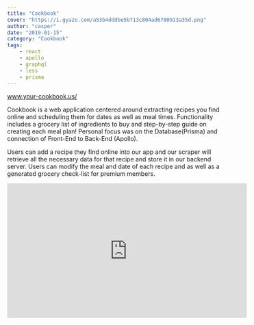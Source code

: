 ```yaml
---
title: "Cookbook"
cover: "https://i.gyazo.com/a53b4dddbe5b713c804ad6780913a35d.png"
author: "casper"
date: "2019-01-15"
category: "Cookbook"
tags:
    - react
    - apollo
    - graphql
    - less
    - prisma
---
```


www.your-cookbook.us/

Cookbook is a web application centered around extracting recipes you find online and scheduling them for dates as well as meal times. Functionality includes a grocery list of ingredients to buy and step-by-step guide on creating each meal plan! Personal focus was on the Database(Prisma) and connection of Front-End to Back-End (Apollo).

Users can add a recipe they find online into our app and our scraper will retrieve all the necessary data for that recipe and store it in our
backend server. Users can modify the meal and date of each recipe and as well as a generated grocery check-list for premium members.

<iframe width="560" height="315" src="https://www.youtube.com/embed/kwAseuJUqoI" frameborder="0" allow="accelerometer; autoplay; encrypted-media; gyroscope; picture-in-picture" allowfullscreen></iframe>